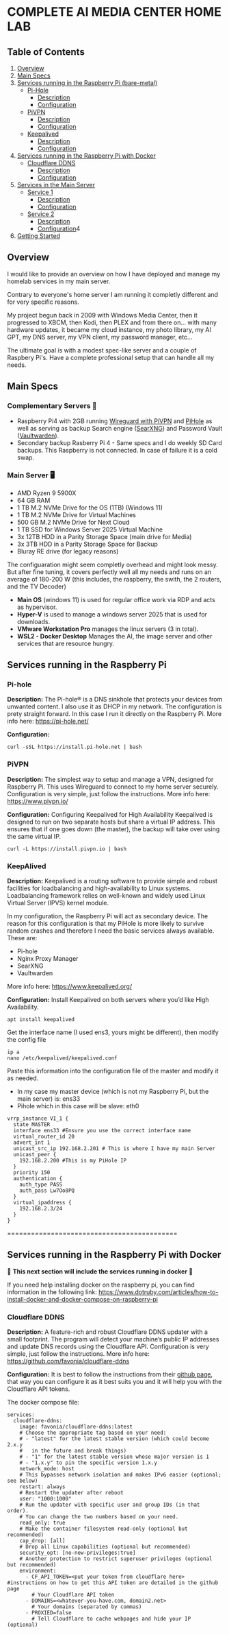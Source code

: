 # **COMPLETE AI MEDIA CENTER HOME LAB**

## Table of Contents
1. [Overview](#overview)
2. [Main Specs](#main-specs)
3. [Services running in the Raspberry Pi (bare-metal)](#services-running-in-the-raspberry-pi-(bare-metal))
   - [Pi-Hole](#pi-hole)
     - [Description](#description)
     - [Configuration](#configuration)
   - [PiVPN](#pivpn)
     - [Description](#description)
     - [Configuration](#configuration)
   - [Keepalived](#keepalived)
     - [Description](#description)
     - [Configuration](#configuration)
4. [Services running in the Raspberry Pi with Docker](#services-running-in-the-raspberry-pi-with-docker)
   - [Cloudflare DDNS](#cloudflare-ddns)
     - [Description](#description)
     - [Configuration](#configuration) 
5. [Services in the Main Server](#services-in-the-main-server)
   - [Service 1](#service-1)
     - [Description](#description)
     - [Configuration](#configuration)
   - [Service 2](#service-2)
     - [Description](#description)
     - [Configuration](#configuration)4
6. [Getting Started](#getting-started)

## Overview

I would like to provide an overview on how I have deployed and manage my homelab services in my main server.

Contrary to everyone's home server I am running it completly different and for very specific reasons.

My project begun back in 2009 with Windows Media Center, then it progressed to XBCM, then Kodi, then PLEX and from there on... with many hardware updates, it became my cloud instance, my photo library, my AI GPT, my DNS server, my VPN client, my password manager, etc... 

The ultimate goal is with a modest spec-like server and a couple of Raspbery Pi's. Have a complete professional setup that can handle all my needs.

## Main Specs

### Complementary Servers 🤖
- Raspberry Pi4 with 2GB running [Wireguard with PiVPN](https://www.pivpn.io/) and [PiHole](https://pi-hole.net/) as well as serving as backup Search engine ([SearXNG](https://github.com/searxng/searxng)) and Password Vault ([Vaultwarden](https://github.com/dani-garcia/vaultwarden)).
- Secondary backup Rasberry Pi 4 - Same specs and I do weekly SD Card backups. 
    This Raspberry is not connected. In case of failure it is a cold swap.

### Main Server 🖥️
- AMD Ryzen 9 5900X
- 64 GB RAM
- 1 TB M.2 NVMe Drive for the OS (1TB) (Windows 11)
- 1 TB M.2 NVMe Drive for Virtual Machines
- 500 GB M.2 NVMe Drive for Next Cloud
- 1 TB SSD for Windows Server 2025 Virtual Machine
- 3x 12TB HDD in a Parity Storage Space (main drive for Media)
- 3x 3TB HDD in a Parity Storage Space for Backup
- Bluray RE drive (for legacy reasons)

The configuaration might seem completly overhead and might look messy. But after fine tuning, it covers perfectly well all my needs and runs on an average of 180-200 W (this includes, the raspberry, the swith, the 2 routers, and the TV Decoder)

- **Main OS** (windows 11) is used for regular office work via RDP and acts as hypervisor.
- **Hyper-V** is used to manage a windows server 2025 that is used for downloads.
- **VMware Workstation Pro** manages the linux servers (3 in total).
- **WSL2 - Docker Desktop** Manages the AI, the image server and other services that are resource hungry.


## Services running in the Raspberry Pi

### Pi-hole
**Description:** The Pi-hole® is a DNS sinkhole that protects your devices from unwanted content. I also use it as DHCP in my network.
The configuration is prety straight forward. In this case I run it directly on the Raspberry Pi.
More info here: https://pi-hole.net/

**Configuration:**
```
curl -sSL https://install.pi-hole.net | bash
```

### PiVPN
**Description:** The simplest way to setup and manage a VPN, designed for Raspberry Pi. This uses Wireguard to connect to my home server securely.
Configuration is very simple, just follow the instructions.
More info here: https://www.pivpn.io/

**Configuration:**
Configuring Keepalived for High Availability
Keepalived is designed to run on two separate hosts but share a virtual IP address. This ensures that if one goes down (the master), the backup will take over using the same virtual IP.
```
curl -L https://install.pivpn.io | bash
```

### KeepAlived
**Description:** Keepalived is a routing software to provide simple and robust facilities for loadbalancing and high-availability to Linux systems. Loadbalancing framework relies on well-known and widely used Linux Virtual Server (IPVS) kernel module.

In my configuration, the Raspberry Pi will act as secondary device.
The reason for this configuration is that my PiHole is more likely to survive random crashes and therefore I need the basic services always available.
These are:
  - Pi-hole
  - Nginx Proxy Manager
  - SearXNG
  - Vaultwarden

More info here: https://www.keepalived.org/

**Configuration:**
Install Keepalived on both servers where you’d like High Availability.
```
apt install keepalived
```
Get the interface name (I used ens3, yours might be different), then modify the config file
```
ip a
nano /etc/keepalived/keepalived.conf
```
Paste this information into the configuration file of the master and modify it as needed.
- In my case my master device (which is not my Raspberry Pi, but the main server) is: ens33
- Pihole which in this case will be slave: eth0


```
vrrp_instance VI_1 {
  state MASTER
  interface ens33 #Ensure you use the correct interface name
  virtual_router_id 20
  advert_int 1
  unicast_src_ip 192.168.2.201 # This is where I have my main Server
  unicast_peer {
    192.168.2.200 #This is my PiHole IP
  }
  priority 150
  authentication {
    auth_type PASS
    auth_pass Lw7Oo8PQ
  }
  virtual_ipaddress {
    192.168.2.3/24
  }
}
```

===========================================

## Services running in the Raspberry Pi with Docker

📡
**This next section will include the services running in docker**
📡

If you need help installing docker on the raspberry pi, you can find information in the following link: 
https://www.dotruby.com/articles/how-to-install-docker-and-docker-compose-on-raspberry-pi


### Cloudflare DDNS
**Description:** A feature-rich and robust Cloudflare DDNS updater with a small footprint. The program will detect your machine’s public IP addresses and update DNS records using the Cloudflare API.
Configuration is very simple, just follow the instructions.
More info here: https://github.com/favonia/cloudflare-ddns

**Configuration:**
It is best to follow the instructions from their [github page](https://github.com/favonia/cloudflare-ddns), that way you can configure it as it best suits you and it will help you with the Cloudflare API tokens.

The docker compose file:
```
services:
  cloudflare-ddns:
    image: favonia/cloudflare-ddns:latest
    # Choose the appropriate tag based on your need:
    # - "latest" for the latest stable version (which could become 2.x.y
    #   in the future and break things)
    # - "1" for the latest stable version whose major version is 1
    # - "1.x.y" to pin the specific version 1.x.y
    network_mode: host
    # This bypasses network isolation and makes IPv6 easier (optional; see below)
    restart: always
    # Restart the updater after reboot
    user: "1000:1000"
    # Run the updater with specific user and group IDs (in that order).
    # You can change the two numbers based on your need.
    read_only: true
    # Make the container filesystem read-only (optional but recommended)
    cap_drop: [all]
    # Drop all Linux capabilities (optional but recommended)
    security_opt: [no-new-privileges:true]
    # Another protection to restrict superuser privileges (optional but recommended)
    environment:
      - CF_API_TOKEN=<put your token from cloudflare here> #instructions on how to get this API token are detailed in the github page
        # Your Cloudflare API token
      - DOMAINS=<whatever-you-have.com, domain2.net>
        # Your domains (separated by commas)
      - PROXIED=false
        # Tell Cloudflare to cache webpages and hide your IP (optional)

```


